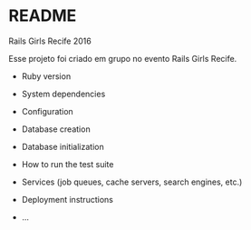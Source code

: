 # README

Rails Girls Recife 2016

Esse projeto foi criado em grupo no evento Rails Girls Recife.

* Ruby version

* System dependencies

* Configuration

* Database creation

* Database initialization

* How to run the test suite

* Services (job queues, cache servers, search engines, etc.)

* Deployment instructions

* ...
